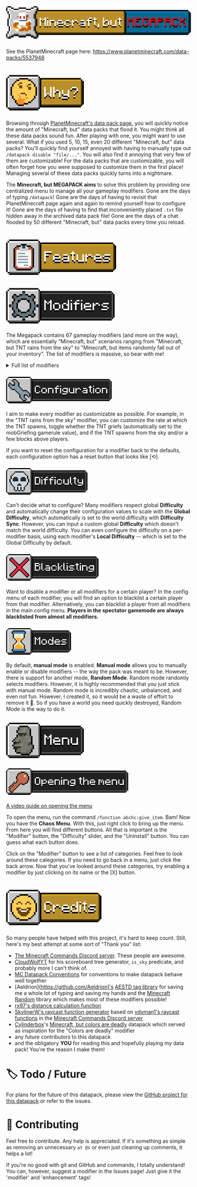 # ![Minecraft, but MEGAPACK](./assets/title.png)
See the PlanetMinecraft page here: https://www.planetminecraft.com/data-packs/5537948


# ![🤔 Why?](./assets/why.png)
Browsing through [PlanetMinecraft's data pack page](https://www.planetminecraft.com/data-packs/), you will quickly notice the amount of "Minecraft, but" data packs that flood it. You might think all these data packs sound fun. After playing with one, you might want to use several. What if you used 5, 10, 15, even 20 different "Minecraft, but" data packs? You'll quickly find yourself annoyed with having to manually type out `/datapack disable "file/..."`. You will also find it annoying that very few of them are customizable! For the data packs that are customizable, you will often forget how you were supposed to customize them in the first place! Managing several of these data packs quickly turns into a nightmare.

The **Minecraft, but MEGAPACK aims** to solve this problem by providing one centralized menu to manage all your gameplay modifiers. Gone are the days of typing `/datapack`! Gone are the days of having to revisit that PlanetMinecraft page again and again to remind yourself how to configure it! Gone are the days of having to find that inconveniently placed `.txt` file hidden away in the archived data pack file! Gone are the days of a chat flooded by 50 different "Minecraft, but" data packs every time you reload.

# ![📋 Features](./assets/features.png)
## ![⚙️ Modifiers](./assets/modifiers.png)
The Megapack contains 67 gameplay modifiers (and more on the way), which are essentially "Minecraft, but" scenarios ranging from "Minecraft, but TNT rains from the sky" to "Minecraft, but items randomly fall out of your inventory". The list of modifiers is massive, so bear with me!

<details>
<summary>Full list of modifiers</summary>
    <details>
    <summary>Challenges (challenges)</summary>        - You can't touch grass (or nature) (botanophobia)<br>
        - You can only eat meat (carnivore)<br>
        - You always crawl (crawling)<br>
        - You can't eat meat (herbivore)<br>
        - You have no inventory (limited_inventory)<br>
        - You can only look in one direction (look_straight)<br>
        - You can't leave water (mermaid)<br>
        - There's no gravity (no_gravity)<br>
        - You can't touch water (toxic_water)<br>
        - Light kills you (troglodyte)<br>
        - Taking damage blinds you (blinding_damage)<br>
        - All fall damage kills you (deadly_falls)<br>
        - You can't stop moving (keep_moving)<br>
    </details>
    <details>
    <summary>Explosions (explosions)</summary>        - All mobs explode like creepers (creeper_mobs)<br>
        - Creepers are nuclear (creeper_nukes)<br>
        - Arrows explode (explosive_arrows)<br>
        - Eggs explode (explosive_eggs)<br>
        - Everywhere you look explodes (explosive_sight)<br>
        - Snowballs explode (explosive_arrows)<br>
        - Bats carry TNT (tnt_bats)<br>
        - TNT rains from the sky (tnt_rain)<br>
    </details>
    <details>
    <summary>Chaos (chaos)</summary>        - Anvils rain from the sky (anvil_rain)<br>
        - The world disintegrates (degradation)<br>
        - Everything around you turns to fire (fire_walker)<br>
        - Structures randomly spawn (random_structures)<br>
        - An orb of death relentlessly follows you (death_orb)<br>
        - Fire rains from the sky (fire_rain)<br>
        - Lightning is everywhere (lightning_storm)<br>
    </details>
    <details>
    <summary>Mechanic (mechanic)</summary>        - You can't jump (no_jump)<br>
        - You can't sneak (no_sneak)<br>
        - You can't sprint (schlatt_mode)<br>
        - You can't kill anything (pacifist)<br>
    </details>
    <details>
    <summary>Teleporting (teleporting)</summary>        - Players swap places periodically (Death Swap) (death_swap)<br>
        - You randomly teleport (random_teleport)<br>
        - Mobs randomly TP to you (mobs_tp_to_you)<br>
        - You teleport when you get hurt (ender_blood)<br>
        - You randomly teleport to other dimensions (teleport_chorus)<br>
    </details>
    <details>
    <summary>Effects (effects)</summary>        - You get random potion effects (random_effects)<br>
        - Taking damage gives you a random effect (suspicious_injury)<br>
        - Food gives you random potion effects (potion_food)<br>
        - Glowing (glowing)<br>
        - Taking damage nauseates you (damage_nausea)<br>
        - You are blind. (blindness)<br>
        - You get faster the more you walk (walk_leveling)<br>
    </details>
    <details>
    <summary>Mobs (mobs)</summary>        - Phantoms explode (explosive_phantoms)<br>
        - Bats are OP (op_bats)<br>
        - Ghasts spawn in the overworld (overworld_ghasts)<br>
        - Mobs get pigified (pigification)<br>
        - Pigs turn into piglins (piglinator)<br>
        - Towers of pigs spawn (stacked_pigs)<br>
        - Spiders get new abilities (realistic_spiders)<br>
        - Skeletons fly (flying_skeletons)<br>
        - Mobs get yeeted (yeet)<br>
    </details>
    <details>
    <summary>Miscellaneous (misc)</summary>        - You social distance (2020_mode)<br>
        - Colors kill you (deadly_colors)<br>
        - Arrows are fast (fast_arrows)<br>
        - Mobs explode into confetti when they die (confetti_funeral)<br>
        - Bedrock spawns beneath your feet (bedrock_touch)<br>
        - OP blocks spawn below your feet (midas_touch)<br>
        - Time only moves when you move (superhot)<br>
        - Time randomly freezes (frozen_time)<br>
    </details>
</details>

### ![Configuration](./assets/configuration.png)
I aim to make every modifier as customizable as possible. For example, in the "TNT rains from the sky" modifier, you can customize the rate at which the TNT spawns, toggle whether the TNT griefs (automatically set to the mobGriefing gamerule value), and if the TNT spawns from the sky and/or a few blocks above players.

If you want to reset the configuration for a modifier back to the defaults, each configuration option has a reset button that looks like [⟲].

### ![Difficulty](./assets/difficulty.png)
Can't decide what to configure? Many modifiers respect global **Difficulty** and automatically change their configuration values to scale with the **Global Difficulty**, which automatically is set to the world difficulty with **Difficulty Sync**. However, you can input a custom global **Difficulty** which doesn't match the world difficulty. You can even configure the difficulty on a per-modifier basis, using each modifier's **Local Difficulty** -- which is set to the Global Difficulty by default.

### ![Blacklisting](./assets/blacklisting.png)
Want to disable a modifier or all modifiers for a certain player? In the config menu of each modifier, you will find an option to blacklist a certain player from that modifier. Alternatively, you can blacklist a player from all modifiers in the main config menu. **Players in the spectator gamemode are always blacklisted from almost all modifiers.**

### ![Modes](./assets/modes.png)
By default, **manual mode** is enabled. **Manual mode** allows you to manually enable or disable modifiers -- the way the pack was meant to be. However, there is support for another mode, **Random Mode**. Random mode randomly selects modifiers. However, it is highly recommended that you just stick with manual mode. Random mode is incredibly chaotic, unbalanced, and even not fun. However, I created it, so it would be a waste of effort to remove it 🤷. So if you have a world you need quickly destroyed, Random Mode is the way to do it.

## ![🗿 Menu](./assets/menu.png)
### ![Opening the menu](./assets/opening-the-menu.png)

[A video guide on opening the menu](./assets/menu.mp4)

To open the menu, run the command `/function abchc:give_item`. Bam! Now you have the **Chaos Menu**. With this, just right click to bring up the menu. From here you will find different buttons. All that is important is the "Modifier" button, the "Difficulty" slider, and the "Uninstall" button. You can guess what each button does.

Click on the "Modifier" button to see a list of categories. Feel free to look around these categories. If you need to go back in a menu, just click the back arrow. Now that you've looked around these categories, try enabling a modifier by just clicking on its name or the [X] button.

# ![Credits](./assets/credits.png)
So many people have helped with this project, it's hard to keep count. Still, here's my best attempt at some sort of "Thank you" list:
- [The Minecraft Commands Discord server](https://discord.gg/QAFXFtZ). These people are awesome.
- [CloudWolfYT](https://cloudwolfyt.github.io/index.html) for his scoreboard tree generator, `is_sky` predicate, and probably more I can't think of.
- [MC Datapack Conventions](https://mc-datapacks.github.io/en/index.html) for conventions to make datapack behave well together
- [Aeldrion](https://github.com/Aeldrion]'s [AESTD tag library](https://github.com/Aeldrion/AESTD-tag-library) for saving me a whole lot of typing and saving my hands and the [Minecraft Random](https://github.com/Aeldrion/Minecraft-Random) library which makes most of these modifiers possible!
- [rx97's distance calculation function](https://github.com/rx-modules/gists/blob/main/dist/dist.mcfunction)
- [SkylinerW's raycast function generator](https://www.skylinerw.com/vdvman1/raycast/) based on [vdvman1's raycast functions](https://discordapp.com/channels/154777837382008833/157097006500806656/537829416894595083) in the [Minecraft Commands Discord server](https://discord.gg/QAFXFtZ)
- [Cylinderbox](planetminecraft.com/member/cylinderbox/)'s [Minecraft, but colors are deadly](https://planetminecraft.com/data-pack/minecraft-but-colors-are-deadly/) datapack which served as inspiration for the "Colors are deadly" modifier
- any future contributors to this datapack
- and the obligatory **YOU** for reading this and hopefully playing my data pack! You're the reason I make them!

# 🏷️ Todo / Future
For plans for the future of this datapack, please view the [GitHub project for this datapack](https://github.com/users/AmericanBagel/projects/2/views/1) or refer to the issues.

# 👥 Contributing
Feel free to contribute. Any help is appreciated. If it's something as simple as removing an unnecessary `at @s` or even just cleaning up comments, it helps a lot!

If you're no good with git and GitHub and commands, I totally understand! You can, however, suggest a modifier in the Issues page! Just give it the 'modifier' and 'enhancement' tags!
